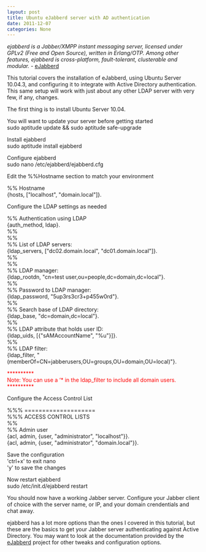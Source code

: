 ```yaml
---
layout: post
title: Ubuntu eJabberd server with AD authentication
date: 2011-12-07
categories: None
---
```


*ejabberd is a Jabber/XMPP instant messaging server, licensed under GPLv2 (Free and Open Source), written in Erlang/OTP. Among other features, ejabberd is cross-platform, fault-tolerant, clusterable and modular.* - <a href="http://www.ejabberd.im/" title="eJabberd" target="_blank">eJabberd</a>  

This tutorial covers the installation of eJabberd, using Ubuntu Server 10.04.3, and configuring it to integrate with Active Directory authentication.  This same setup will work with just about any other LDAP server with very few, if any, changes.  

  
The first thing is to install Ubuntu Server 10.04.  

You will want to update your server before getting started  
sudo aptitude update && sudo aptitude safe-upgrade  


Install ejabberd  
sudo aptitude install ejabberd  


Configure ejabberd  
sudo nano /etc/ejabberd/ejabberd.cfg  


Edit the %%Hostname section to match your environment  

%% Hostname  
{hosts, ["localhost", "domain.local"]}.  


Configure the LDAP settings as needed  

%% Authentication using LDAP  
{auth_method, ldap}.  
%%  
%%  
%% List of LDAP servers:  
{ldap_servers, ["dc02.domain.local", "dc01.domain.local"]}.  
%%  
%%  
%% LDAP manager:  
{ldap_rootdn, "cn=test user,ou=people,dc=domain,dc=local"}.  
%%  
%% Password to LDAP manager:  
{ldap_password, "5up3rs3cr3+p455w0rd"}.  
%%  
%% Search base of LDAP directory:  
{ldap_base, "dc=domain,dc=local"}.  
%%  
%% LDAP attribute that holds user ID:  
{ldap_uids, [{"sAMAccountName", "%u"}]}.  
%%  
%% LDAP filter:  
{ldap_filter, "(memberOf=CN=jabberusers,OU=groups,OU=domain,OU=local)"}.  


<span style="color: #ff0000;">**********  
Note: You can use a &#8216;* in the ldap_filter to include all domain users.  
**********</span>  

Configure the Access Control List  

%%% ====================  
%%% ACCESS CONTROL LISTS  
%%  
%% Admin user  
{acl, admin, {user, "administrator", "localhost"}}.  
{acl, admin, {user, "administrator", "domain.local"}}.  


Save the configuration  
'ctrl+x' to exit nano  
'y' to save the changes  

Now restart ejabberd  
sudo /etc/init.d/ejabberd restart  


You should now have a working Jabber server.  Configure your Jabber client of choice with the server name, or IP, and your domain crendentials and chat away.  

ejabberd has a lot more options than the ones I covered in this tutorial, but these are the basics to get your Jabber server authenticating against Active Directory.  You may want to look at the documentation provided by the <a href="http://www.ejabberd.im/" title="eJabberd" target="_blank">eJabberd</a> project for other tweaks and configuration options.
